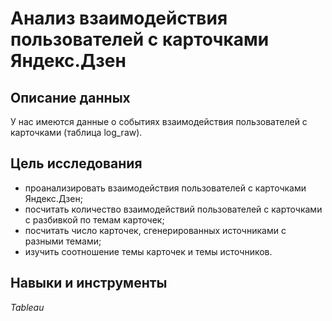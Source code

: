 # Анализ взаимодействия пользователей с карточками Яндекс.Дзен

## Описание данных

У нас имеются данные о событиях взаимодействия пользователей с карточками (таблица log_raw).

## Цель исследования

- проанализировать взаимодействия пользователей с карточками Яндекс.Дзен;
- посчитать количество взаимодействий пользователей с карточками с разбивкой по темам карточек; 
- посчитать число карточек, сгенерированных источниками с разными темами; 
- изучить соотношение темы карточек и темы источников.


## Навыки и инструменты

*Tableau*